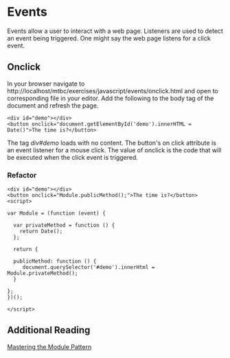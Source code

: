 # Events

Events allow a user to interact with a web page. Listeners are used to detect an event being triggered. One might say the web page listens for a click event.


## Onclick

In your browser navigate to http://localhost/mtbc/exercises/javascript/events/onclick.html and open to corresponding file in your editor. Add the following to the body tag of the document and refresh the page.

````
<div id="demo"></div>
<button onclick="document.getElementById('demo').innerHTML = Date()">The time is?</button>
````

The tag _div#demo_ loads with no content. The button's on click attribute is an event listener for a mouse click. The value of onclick is the code that will be executed when the click event is triggered.

### Refactor

````
<div id="demo"></div>
<button onclick="Module.publicMethod();">The time is?</button>
<script>

var Module = (function (event) {

  var privateMethod = function () {
    return Date();
  };

  return {

  publicMethod: function () {
     document.querySelector('#demo').innerHtml = Module.privateMethod();
  }

};
})();

</script>
````




## Additional Reading
[Mastering the Module Pattern](https://toddmotto.com/mastering-the-module-pattern/)
